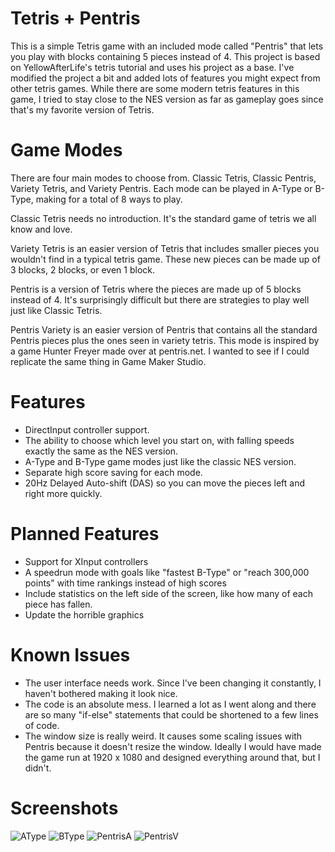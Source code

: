 # Tetris + Pentris
This is a simple Tetris game with an included mode called "Pentris" that lets you play with blocks containing 5 pieces instead of 4. This project is based on YellowAfterLife's tetris tutorial and uses his project as a base. I've modified the project a bit and added lots of features you might expect from other tetris games. While there are some modern tetris features in this game, I tried to stay close to the NES version as far as gameplay goes since that's my favorite version of Tetris.

# Game Modes
There are four main modes to choose from. Classic Tetris, Classic Pentris, Variety Tetris, and Variety Pentris. Each mode can be played in A-Type or B-Type, making for a total of 8 ways to play.

Classic Tetris needs no introduction. It's the standard game of tetris we all know and love.

Variety Tetris is an easier version of Tetris that includes smaller pieces you wouldn't find in a typical tetris game. These new pieces can be made up of 3 blocks, 2 blocks, or even 1 block. 

Pentris is a version of Tetris where the pieces are made up of 5 blocks instead of 4. It's surprisingly difficult but there are strategies to play well just like Classic Tetris.

Pentris Variety is an easier version of Pentris that contains all the standard Pentris pieces plus the ones seen in variety tetris. This mode is inspired by a game Hunter Freyer made over at pentris.net. I wanted to see if I could replicate the same thing in Game Maker Studio.

# Features
* DirectInput controller support.
* The ability to choose which level you start on, with falling speeds exactly the same as the NES version.
* A-Type and B-Type game modes just like the classic NES version.
* Separate high score saving for each mode.
* 20Hz Delayed Auto-shift (DAS) so you can move the pieces left and right more quickly.

# Planned Features
* Support for XInput controllers
* A speedrun mode with goals like "fastest B-Type" or "reach 300,000 points" with time rankings instead of high scores
* Include statistics on the left side of the screen, like how many of each piece has fallen.
* Update the horrible graphics

# Known Issues
* The user interface needs work. Since I've been changing it constantly, I haven't bothered making it look nice.
* The code is an absolute mess. I learned a lot as I went along and there are so many "if-else" statements that could be shortened to a few lines of code.
* The window size is really weird. It causes some scaling issues with Pentris because it doesn't resize the window. Ideally I would have made the game run at 1920 x 1080 and designed everything around that, but I didn't.

# Screenshots

![AType](https://user-images.githubusercontent.com/22065181/120584639-f59c5800-c3f5-11eb-8d06-ab1a1dbe87b0.png)
![BType](https://user-images.githubusercontent.com/22065181/120584642-f7661b80-c3f5-11eb-900e-aaa230acbda1.png)
![PentrisA](https://user-images.githubusercontent.com/22065181/120584646-f92fdf00-c3f5-11eb-8807-fd37a1585365.png)
![PentrisV](https://user-images.githubusercontent.com/22065181/120584649-fa610c00-c3f5-11eb-9fa6-a1f9e1a4fea2.png)
